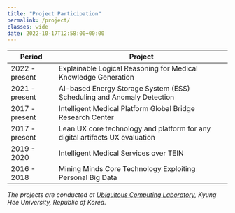 ```yaml
---
title: "Project Participation"
permalink: /project/
classes: wide
date: 2022-10-17T12:58:00+00:00
---
```


| Period          | Project                                                                       |
| ----------------| ------------------------------------------------------------------------------|
| 2022 - present  | Explainable Logical Reasoning for Medical Knowledge Generation                |
| 2021 - present  | AI-based Energy Storage System (ESS) Scheduling and Anomaly Detection         |
| 2017 - present  | Intelligent Medical Platform Global Bridge Research Center                    |
| 2017 - present  | Lean UX core technology and platform for any digital artifacts UX evaluation  |
| 2019 - 2020     | Intelligent Medical Services over TEIN                                        |
| 2016 - 2018     | Mining Minds Core Technology Exploiting Personal Big Data                     |

*The projects are conducted at [Ubiquitous Computing Laboratory](http://uclab.khu.ac.kr/), Kyung Hee University, Republic of Korea.*
